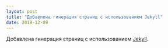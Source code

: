 ```yaml
---
layout: post
title: "Добавлена гинерация страниц с использованием Jekyll"
date: 2019-12-09
---
```


Добавлена гинерация страниц с использованием [Jekyll](http://jekyllrb.com).
